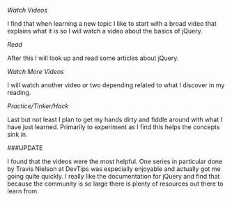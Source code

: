 *Watch Videos*

I find that when learning a new topic I like to start with a broad video that explains what it is so I will watch a video about the basics of jQuery.

*Read*

After this I will look up and read some articles about jQuery.

*Watch More Videos*

I will watch another video or two depending related to what I discover in my reading.

*Practice/Tinker/Hack*

Last but not least I plan to get my hands dirty and fiddle around with what I have just learned. Primarily to experiment as I find this helps the concepts sink in.


###UPDATE

I found that the videos were the most helpful. One series in particular done by Travis Nielson at DevTips was especially enjoyable and actually got me going quite quickly. I really like the documentation for jQuery and find that because the community is so large there is plenty of resources out there to learn from.